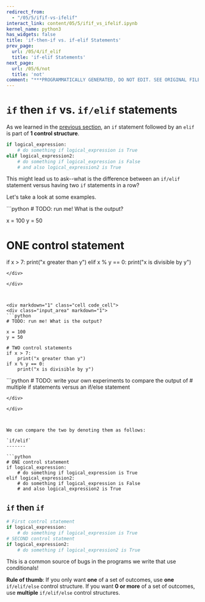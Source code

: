 ```yaml
---
redirect_from:
  - "/05/5/ifif-vs-ifelif"
interact_link: content/05/5/ifif_vs_ifelif.ipynb
kernel_name: python3
has_widgets: false
title: 'if-then-if vs. if-elif Statements'
prev_page:
  url: /05/4/if_elif
  title: 'if-elif Statements'
next_page:
  url: /05/6/not
  title: 'not'
comment: "***PROGRAMMATICALLY GENERATED, DO NOT EDIT. SEE ORIGINAL FILES IN /content***"
---
```



`if` then `if` vs. `if/elif` statements
==============

As we learned in the [previous section](04_if_elif.ipynb), an `if` statement followed by an `elif` is part of __1 control structure__.

```python
if logical_expression:
    # do something if logical_expression is True
elif logical_expression2:
    # do something if logical_expression is False
    # and also logical_expression2 is True
```

This might lead us to ask--what is the difference between an `if/elif` statement versus having two `if` statements in a row?

Let's take a look at some examples.



<div markdown="1" class="cell code_cell">
<div class="input_area" markdown="1">
```python
# TODO: run me! What is the output?

x = 100
y = 50

# ONE control statement
if x > 7:
    print("x greater than y")
elif x % y == 0:
    print("x is divisible by y")

```
</div>

</div>



<div markdown="1" class="cell code_cell">
<div class="input_area" markdown="1">
```python
# TODO: run me! What is the output?

x = 100
y = 50

# TWO control statements
if x > 7:
    print("x greater than y")
if x % y == 0:
    print("x is divisible by y")

```
</div>

</div>



<div markdown="1" class="cell code_cell">
<div class="input_area" markdown="1">
```python
# TODO: write your own experiments to compare the output of 
# multiple if statements versus an if/else statement

```
</div>

</div>



We can compare the two by denoting them as follows:

`if/elif`
-------

```python
# ONE control statement
if logical_expression:
    # do something if logical_expression is True
elif logical_expression2:
    # do something if logical_expression is False
    # and also logical_expression2 is True
```

`if` then `if`
-------

```python
# First control statement
if logical_expression:
    # do something if logical_expression is True
# SECOND control statment
if logical_expression2:
    # do something if logical_expression2 is True
```

This is a common source of bugs in the programs we write that use conditionals!

__Rule of thumb__: If you only want **one** of a set of outcomes, use **one** `if/elif/else` control structure. If you want __0 or more__ of a set of outcomes, use __multiple__ `if/elif/else` control structures.

